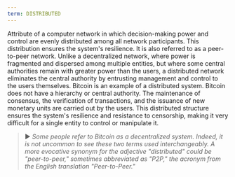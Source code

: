 ```yaml
---
term: DISTRIBUTED
---
```


Attribute of a computer network in which decision-making power and control are evenly distributed among all network participants. This distribution ensures the system's resilience. It is also referred to as a peer-to-peer network. Unlike a decentralized network, where power is fragmented and dispersed among multiple entities, but where some central authorities remain with greater power than the users, a distributed network eliminates the central authority by entrusting management and control to the users themselves. Bitcoin is an example of a distributed system. Bitcoin does not have a hierarchy or central authority. The maintenance of consensus, the verification of transactions, and the issuance of new monetary units are carried out by the users. This distributed structure ensures the system's resilience and resistance to censorship, making it very difficult for a single entity to control or manipulate it.

> ► *Some people refer to Bitcoin as a decentralized system. Indeed, it is not uncommon to see these two terms used interchangeably. A more evocative synonym for the adjective "distributed" could be "peer-to-peer," sometimes abbreviated as "P2P," the acronym from the English translation "Peer-to-Peer."*